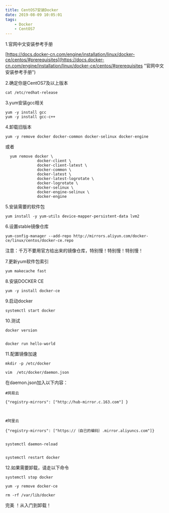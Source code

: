 ```yaml
---
title: CentOS7安装Docker
date: 2019-08-09 10:05:01
tags: 
    - Docker
    - CentOS7
---
```



1.官网中文安装参考手册

[https://docs.docker-cn.com/engine/installation/linux/docker-ce/centos/#prerequisites](https://docs.docker-cn.com/engine/installation/linux/docker-ce/centos/#prerequisites "官网中文安装参考手册")

2.确定你是CentOS7及以上版本
	
	cat /etc/redhat-release

3.yum安装gcc相关
<!--more-->
	yum -y install gcc
	yum -y install gcc-c++

4.卸载旧版本

	yum -y remove docker docker-common docker-selinux docker-engine

或者
  
      yum remove docker \
                  docker-client \
                  docker-client-latest \
                  docker-common \
                  docker-latest \
                  docker-latest-logrotate \
                  docker-logrotate \
                  docker-selinux \
                  docker-engine-selinux \
                  docker-engine

5.安装需要的软件包

	yum install -y yum-utils device-mapper-persistent-data lvm2

6.设置stable镜像仓库
		
	yum-config-manager --add-repo http://mirrors.aliyun.com/docker-ce/linux/centos/docker-ce.repo

	
注意：千万不要用官方给出来的镜像仓库，特别慢！特别慢！特别慢！

7.更新yum软件包索引

	yum makecache fast

8.安装DOCKER CE

	yum -y install docker-ce

9.启动docker

	systemctl start docker

10.测试

	docker version


	docker run hello-world
	
11.配置镜像加速
	
	mkdir -p /etc/docker

	vim  /etc/docker/daemon.json

 在daemon.json加入以下内容：

	 
 	#网易云

	{"registry-mirrors": ["http://hub-mirror.c.163.com"] }
 
 
 
 	#阿里云

	{"registry-mirrors": ["https://｛自已的编码｝.mirror.aliyuncs.com"]}


	systemctl daemon-reload


	systemctl restart docker

12.如果需要卸载，请走以下命令
	
	systemctl stop docker 

	yum -y remove docker-ce
	
	rm -rf /var/lib/docker

完美 ！从入门到卸载！
	
	
